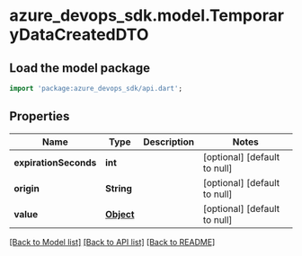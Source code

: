 # azure_devops_sdk.model.TemporaryDataCreatedDTO

## Load the model package
```dart
import 'package:azure_devops_sdk/api.dart';
```

## Properties
Name | Type | Description | Notes
------------ | ------------- | ------------- | -------------
**expirationSeconds** | **int** |  | [optional] [default to null]
**origin** | **String** |  | [optional] [default to null]
**value** | [**Object**](.md) |  | [optional] [default to null]

[[Back to Model list]](../README.md#documentation-for-models) [[Back to API list]](../README.md#documentation-for-api-endpoints) [[Back to README]](../README.md)


